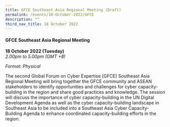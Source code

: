 ```yaml
---
title: GFCE Southeast Asia Regional Meeting (Draft)
permalink: /events/18-October-2022/GFCE
description: ""
third_nav_title: 18 October 2022
---
```


#### **GFCE Southeast Asia Regional Meeting**

**18 October 2022 (Tuesday)**  
*2.00pm to 5.00pm (GMT +8)*

*Format: Physical*

The second Global Forum on Cyber Expertise (GFCE) Southeast Asia Regional Meeting will bring together the GFCE community and ASEAN stakeholders to identify opportunities and challenges for cyber capacity-building in the region and share good practices and knowledge. The session will discuss the importance of cyber capacity-building in the UN Digital Development Agenda as well as the cyber capacity-building landscape in Southeast Asia to be included into a Southeast Asia Cyber Capacity-Building Agenda to enhance coordinated capacity-building efforts in the region.